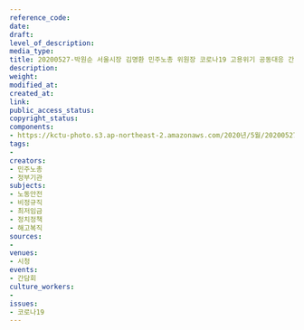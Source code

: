 ```yaml
---
reference_code: 
date: 
draft: 
level_of_description: 
media_type: 
title: 20200527-박원순 서울시장 김명환 민주노총 위원장 코로나19 고용위기 공동대응 간담회
description: 
weight: 
modified_at: 
created_at: 
link: 
public_access_status: 
copyright_status: 
components:
- https://kctu-photo.s3.ap-northeast-2.amazonaws.com/2020년/5월/20200527-박원순+서울시장+김명환+민주노총+위원장+코로나19+고용위기+공동대응+간담회/2_CTU8612.jpg
tags:
- 
creators:
- 민주노총
- 정부기관
subjects:
- 노동안전
- 비정규직
- 최저임금
- 정치정책
- 해고복직
sources:
- 
venues:
- 시청
events:
- 간담회
culture_workers:
- 
issues:
- 코로나19
---
```


